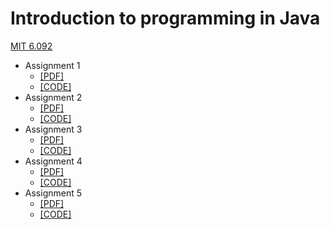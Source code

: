 # Introduction to programming in Java

[MIT 6.092](https://ocw.mit.edu/courses/6-092-introduction-to-programming-in-java-january-iap-2010/)

- Assignment 1
    - [\[PDF\]](./assignments/assignment1.pdf)
    - [\[CODE\]](./src/com/mit/intro/assign1)
- Assignment 2
    - [\[PDF\]](./assignments/assignment2.pdf)
    - [\[CODE\]](./src/com/mit/intro/assign2)
- Assignment 3
  - [\[PDF\]](./assignments/assignment3.pdf)
  - [\[CODE\]](./src/com/mit/intro/assign3)
- Assignment 4
  - [\[PDF\]](./assignments/assignment4.pdf)
  - [\[CODE\]](./src/com/mit/intro/assign4)
- Assignment 5
  - [\[PDF\]](./assignments/assignment5.pdf)
  - [\[CODE\]](./src/com/mit/intro/assign5)
